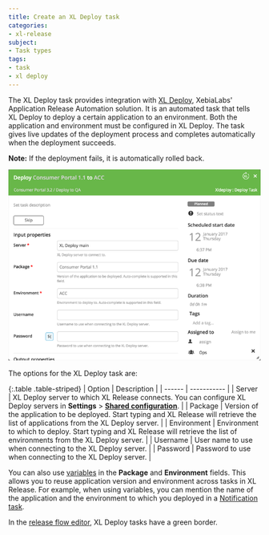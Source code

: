 ```yaml
---
title: Create an XL Deploy task
categories:
- xl-release
subject:
- Task types
tags:
- task
- xl deploy
---
```


The XL Deploy task provides integration with [XL Deploy](/xl-deploy), XebiaLabs' Application Release Automation solution. It is an automated task that tells XL Deploy to deploy a certain application to an environment. Both the application and environment must be configured in XL Deploy. The task gives live updates of the deployment process and completes automatically when the deployment succeeds.

**Note:** If the deployment fails, it is automatically rolled back.

![XL Deploy Task Details](../images/xl-deploy-task-details.png)

The options for the XL Deploy task are:

{:.table .table-striped}
| Option | Description |
| ------ | ----------- |
| Server | XL Deploy server to which XL Release connects. You can configure XL Deploy servers in **Settings** > **[Shared configuration](/xl-release/how-to/configure-xl-deploy-servers-in-xl-release.html)**. |
| Package | Version of the application to be deployed. Start typing and XL Release will retrieve the list of applications from the XL Deploy server. |
| Environment | Environment to which to deploy. Start typing and XL Release will retrieve the list of environments from the XL Deploy server. |
| Username | User name to use when connecting to the XL Deploy server. |
| Password | Password to use when connecting to the XL Deploy server. |

You can also use [variables](/xl-release/concept/variables-in-xl-release.html) in the **Package** and **Environment** fields. This allows you to reuse application version and environment across tasks in XL Release. For example, when using variables, you can mention the name of the application and the environment to which you deployed in a [Notification task](/xl-release/how-to/create-a-notification-task.html).

In the [release flow editor](/xl-release/how-to/using-the-release-flow-editor.html), XL Deploy tasks have a green border.
